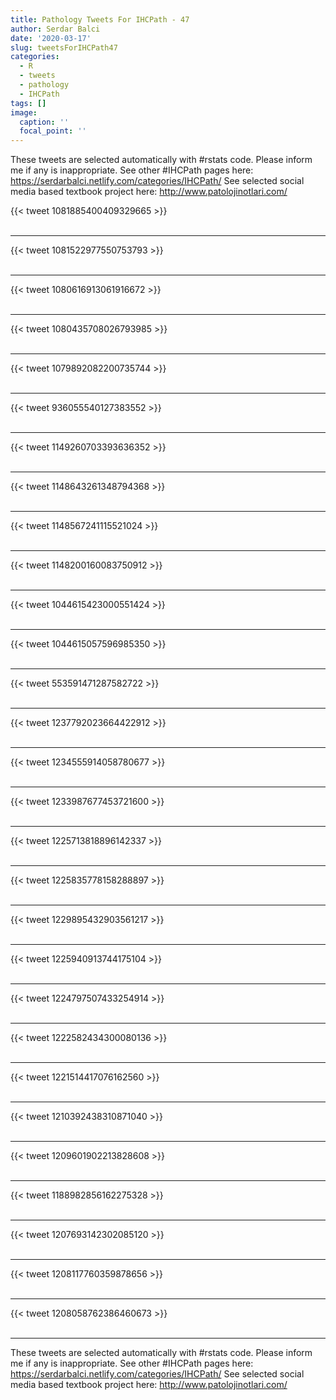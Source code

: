 ```yaml
---
title: Pathology Tweets For IHCPath - 47
author: Serdar Balci
date: '2020-03-17'
slug: tweetsForIHCPath47
categories:
  - R
  - tweets
  - pathology
  - IHCPath
tags: []
image:
  caption: ''
  focal_point: ''
---
```



These tweets are selected automatically with #rstats code. Please inform me if any is inappropriate.
See other #IHCPath pages here: https://serdarbalci.netlify.com/categories/IHCPath/ 
See selected social media based textbook project here: http://www.patolojinotlari.com/

{{< tweet 1081885400409329665 >}}
<br>
<br>
<hr>
{{< tweet 1081522977550753793 >}}
<br>
<br>
<hr>
{{< tweet 1080616913061916672 >}}
<br>
<br>
<hr>
{{< tweet 1080435708026793985 >}}
<br>
<br>
<hr>
{{< tweet 1079892082200735744 >}}
<br>
<br>
<hr>
{{< tweet 936055540127383552 >}}
<br>
<br>
<hr>
{{< tweet 1149260703393636352 >}}
<br>
<br>
<hr>
{{< tweet 1148643261348794368 >}}
<br>
<br>
<hr>
{{< tweet 1148567241115521024 >}}
<br>
<br>
<hr>
{{< tweet 1148200160083750912 >}}
<br>
<br>
<hr>
{{< tweet 1044615423000551424 >}}
<br>
<br>
<hr>
{{< tweet 1044615057596985350 >}}
<br>
<br>
<hr>
{{< tweet 553591471287582722 >}}
<br>
<br>
<hr>
{{< tweet 1237792023664422912 >}}
<br>
<br>
<hr>
{{< tweet 1234555914058780677 >}}
<br>
<br>
<hr>
{{< tweet 1233987677453721600 >}}
<br>
<br>
<hr>
{{< tweet 1225713818896142337 >}}
<br>
<br>
<hr>
{{< tweet 1225835778158288897 >}}
<br>
<br>
<hr>
{{< tweet 1229895432903561217 >}}
<br>
<br>
<hr>
{{< tweet 1225940913744175104 >}}
<br>
<br>
<hr>
{{< tweet 1224797507433254914 >}}
<br>
<br>
<hr>
{{< tweet 1222582434300080136 >}}
<br>
<br>
<hr>
{{< tweet 1221514417076162560 >}}
<br>
<br>
<hr>
{{< tweet 1210392438310871040 >}}
<br>
<br>
<hr>
{{< tweet 1209601902213828608 >}}
<br>
<br>
<hr>
{{< tweet 1188982856162275328 >}}
<br>
<br>
<hr>
{{< tweet 1207693142302085120 >}}
<br>
<br>
<hr>
{{< tweet 1208117760359878656 >}}
<br>
<br>
<hr>
{{< tweet 1208058762386460673 >}}
<br>
<br>
<hr>


These tweets are selected automatically with #rstats code. Please inform me if any is inappropriate.
See other #IHCPath pages here: https://serdarbalci.netlify.com/categories/IHCPath/ 
See selected social media based textbook project here: http://www.patolojinotlari.com/
